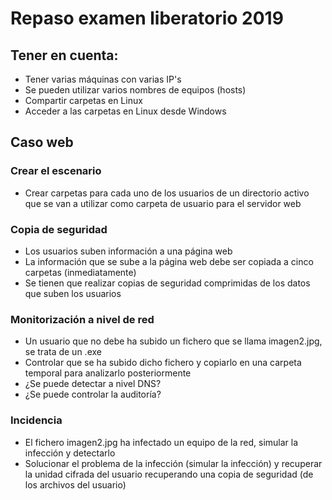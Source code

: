 # Repaso examen liberatorio 2019

## Tener en cuenta:
- Tener varias máquinas con varias IP's
- Se pueden utilizar varios nombres de equipos (hosts)
- Compartir carpetas en Linux
- Acceder a las carpetas en Linux desde Windows

## Caso web

### Crear el escenario
- Crear carpetas para cada uno de los usuarios de un directorio activo que se van a utilizar como carpeta de usuario para el servidor web

### Copia de seguridad
- Los usuarios suben información a una página web
- La información que se sube a la página web debe ser copiada a cinco carpetas (inmediatamente)
- Se tienen que realizar copias de seguridad comprimidas de los datos que suben los usuarios

### Monitorización a nivel de red
- Un usuario que no debe ha subido un fichero que se llama imagen2.jpg, se trata de un .exe
- Controlar que se ha subido dicho fichero y copiarlo en una carpeta temporal para analizarlo posteriormente
- ¿Se puede detectar a nivel DNS?
- ¿Se puede controlar la auditoría?

### Incidencia
- El fichero imagen2.jpg ha infectado un equipo de la red, simular la infección y detectarlo
- Solucionar el problema de la infección (simular la infección) y recuperar la unidad cifrada del usuario recuperando una copia de seguridad (de los archivos del usuario)
